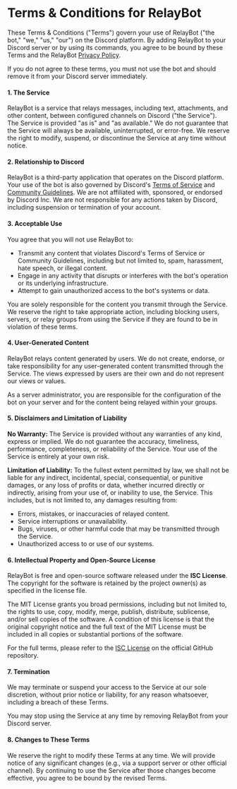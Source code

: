 # Terms & Conditions for RelayBot

These Terms & Conditions ("Terms") govern your use of RelayBot ("the bot," "we," "us," "our") on the Discord platform. By adding RelayBot to your Discord server or by using its commands, you agree to be bound by these Terms and the RelayBot [Privacy Policy](https://github.com/shaggyze/RelayBot/blob/main/privacy-policy.md).

If you do not agree to these terms, you must not use the bot and should remove it from your Discord server immediately.

#### 1. The Service

RelayBot is a service that relays messages, including text, attachments, and other content, between configured channels on Discord ("the Service"). The Service is provided "as is" and "as available." We do not guarantee that the Service will always be available, uninterrupted, or error-free. We reserve the right to modify, suspend, or discontinue the Service at any time without notice.

#### 2. Relationship to Discord

RelayBot is a third-party application that operates on the Discord platform. Your use of the bot is also governed by Discord's [Terms of Service](https://discord.com/terms) and [Community Guidelines](https://discord.com/guidelines). We are not affiliated with, sponsored, or endorsed by Discord Inc. We are not responsible for any actions taken by Discord, including suspension or termination of your account.

#### 3. Acceptable Use

You agree that you will not use RelayBot to:
*   Transmit any content that violates Discord's Terms of Service or Community Guidelines, including but not limited to, spam, harassment, hate speech, or illegal content.
*   Engage in any activity that disrupts or interferes with the bot's operation or its underlying infrastructure.
*   Attempt to gain unauthorized access to the bot's systems or data.

You are solely responsible for the content you transmit through the Service. We reserve the right to take appropriate action, including blocking users, servers, or relay groups from using the Service if they are found to be in violation of these terms.

#### 4. User-Generated Content

RelayBot relays content generated by users. We do not create, endorse, or take responsibility for any user-generated content transmitted through the Service. The views expressed by users are their own and do not represent our views or values.

As a server administrator, you are responsible for the configuration of the bot on your server and for the content being relayed within your groups.

#### 5. Disclaimers and Limitation of Liability

**No Warranty:** The Service is provided without any warranties of any kind, express or implied. We do not guarantee the accuracy, timeliness, performance, completeness, or reliability of the Service. Your use of the Service is entirely at your own risk.

**Limitation of Liability:** To the fullest extent permitted by law, we shall not be liable for any indirect, incidental, special, consequential, or punitive damages, or any loss of profits or data, whether incurred directly or indirectly, arising from your use of, or inability to use, the Service. This includes, but is not limited to, any damages resulting from:
*   Errors, mistakes, or inaccuracies of relayed content.
*   Service interruptions or unavailability.
*   Bugs, viruses, or other harmful code that may be transmitted through the Service.
*   Unauthorized access to or use of our systems.

#### 6. Intellectual Property and Open-Source License

RelayBot is free and open-source software released under the **ISC License**. The copyright for the software is retained by the project owner(s) as specified in the license file.

The MIT License grants you broad permissions, including but not limited to, the rights to use, copy, modify, merge, publish, distribute, sublicense, and/or sell copies of the software. A condition of this license is that the original copyright notice and the full text of the MIT License must be included in all copies or substantial portions of the software.

For the full terms, please refer to the [ISC License](https://github.com/shaggyze/RelayBot/blob/main/LICENSE) on the official GitHub repository.

#### 7. Termination

We may terminate or suspend your access to the Service at our sole discretion, without prior notice or liability, for any reason whatsoever, including a breach of these Terms.

You may stop using the Service at any time by removing RelayBot from your Discord server.

#### 8. Changes to These Terms

We reserve the right to modify these Terms at any time. We will provide notice of any significant changes (e.g., via a support server or other official channel). By continuing to use the Service after those changes become effective, you agree to be bound by the revised Terms.